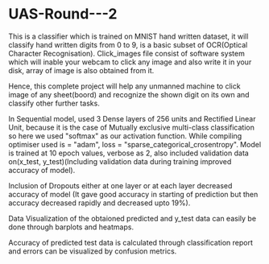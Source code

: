# UAS-Round---2
This is a classifier which is trained on MNIST hand written dataset, it will classify hand written digits from 0 to 9, is a basic subset of OCR(Optical Character Recognisation).
Click_images file consist of software system which will inable your webcam to click any image and also write it in your disk, array of image is also obtained from it.

Hence, this complete project will help any unmanned machine to click image of any sheet(boord) and recognize the shown digit on its own and classify other further tasks.

In Sequential model, used 3 Dense layers of 256 units and Rectified Linear Unit, because it is the case of Mutually exclusive multi-class classification so here we used "softmax"
as our activation function. While compiling optimiser used is = "adam", loss = "sparse_categorical_crosentropy". Model is trained at 10 epoch values, verbose as 2, also included validation data on(x_test, y_test)(Including validation data during training improved accuracy of model).

Inclusion of Dropouts either at one layer or at each layer decreased accuracy of model (It gave good accuracy in starting of prediction but then accuracy decreased rapidly and decreased upto 19%).

Data Visualization of the obtaioned predicted and y_test data can easily be done through barplots and heatmaps.

Accuracy of predicted test data is calculated through classification report  and errors can be visualized by confusion metrics.
